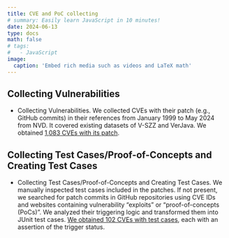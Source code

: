 ```yaml
---
title: CVE and PoC collecting
# summary: Easily learn JavaScript in 10 minutes!
date: 2024-06-13
type: docs
math: false
# tags:
#   - JavaScript
image:
  caption: 'Embed rich media such as videos and LaTeX math'
---
```

## Collecting Vulnerabilities

- Collecting Vulnerabilities. We collected CVEs with their patch (e.g., GitHub commits) in their references from January 1999 to May 2024 from NVD. It covered existing datasets of V-SZZ and VerJava. We obtained [1,083 CVEs with its patch](https://github.com/vision-version/vision-version.github.io/blob/main/Vision/1.groundtruth/PatchCollect.json). 


## Collecting Test Cases/Proof-of-Concepts and Creating Test Cases

- Collecting Test Cases/Proof-of-Concepts and Creating Test Cases. We manually inspected test cases included in the patches. If not present, we searched for patch commits in GitHub repositories using CVE IDs and websites containing vulnerability “exploits” or “proof-of-concepts (PoCs)”. We analyzed their triggering logic and transformed them into JUnit test cases. [We obtained 102 CVEs with test cases](https://github.com/vision-version/vision-version.github.io/tree/main/Vision/1.groundtruth/testcase-trigger/testcase-trigger), each with an assertion of the trigger status.
